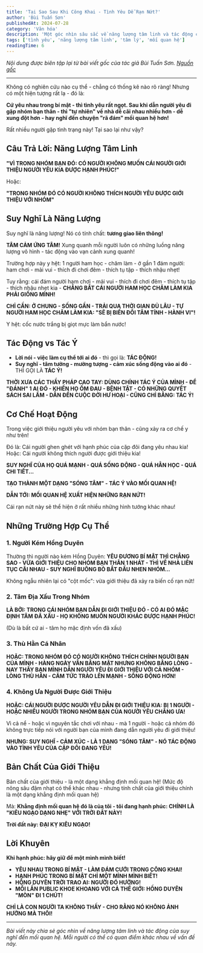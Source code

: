 ```yaml
---
title: 'Tại Sao Sau Khi Công Khai - Tình Yêu Dễ Rạn Nứt?'
author: 'Bùi Tuấn Sơn'
publishedAt: 2024-07-28
category: 'Văn hóa'
description: 'Một góc nhìn sâu sắc về năng lượng tâm linh và tác động của suy nghĩ đến mối quan hệ tình cảm khi công khai với nhóm bạn.'
tags: ['tình yêu', 'năng lượng tâm linh', 'tâm lý', 'mối quan hệ']
readingTime: 6
---
```


*Nội dung được biên tập lại từ bài viết gốc của tác giả Bùi Tuấn Sơn. [Nguồn gốc](https://www.facebook.com/tamdepcuocsongdep/posts/pfbid02UUndXguTXCqwFxg756S8RiAUcRSCfyichB5LsgCGzsTYZXhE8WmmrK337daaeQgzl)*

---

Không có nghiên cứu nào cụ thể - chẳng có thống kê nào rõ ràng! Nhưng có một hiện tượng rất lạ - đó là:

**Cứ yêu nhau trong bí mật - thì tình yêu rất ngọt. Sau khi dẫn người yêu đi gặp nhóm bạn thân - thì "tự nhiên" về nhà dễ cãi nhau nhiều hơn - dễ xung đột hơn - hay nghĩ đến chuyện "rã đám" mối quan hệ hơn!**

Rất nhiều người gặp tình trạng này! Tại sao lại như vậy?

## Câu Trả Lời: Năng Lượng Tâm Linh

**"VÌ TRONG NHÓM BẠN ĐÓ: CÓ NGƯỜI KHÔNG MUỐN CÁI NGƯỜI GIỚI THIỆU NGƯỜI YÊU KIA ĐƯỢC HẠNH PHÚC!"**

Hoặc:

**"TRONG NHÓM ĐÓ CÓ NGƯỜI KHÔNG THÍCH NGƯỜI YÊU ĐƯỢC GIỚI THIỆU VỚI NHÓM"**

## Suy Nghĩ Là Năng Lượng

Suy nghĩ là năng lượng! Nó có tính chất: **tương giao liên thông!**

**TÂM CẢM ỨNG TÂM!** Xung quanh mỗi người luôn có những luồng năng lượng vô hình - tác động vào vạn cảnh xung quanh!

Trường hợp này y hệt: 1 người ham học - chăm làm - ở gần 1 đám người: ham chơi - mải vui - thích đi chơi đêm - thích tụ tập - thích nhậu nhẹt!

Tuy rằng: cái đám người ham chơi - mải vui - thích đi chơi đêm - thích tụ tập - thích nhậu nhẹt kia - **CHẲNG BẮT CÁI NGƯỜI HAM HỌC CHĂM LÀM KIA PHẢI GIỐNG MÌNH!**

**CHỈ CẦN: Ở CHUNG - SỐNG GẦN - TRẢI QUA THỜI GIAN ĐỦ LÂU - TỰ NGƯỜI HAM HỌC CHĂM LÀM KIA: "SẼ BỊ BIẾN ĐỔI TÂM TÍNH - HÀNH VI"!**

Y hệt: cốc nước trắng bị giọt mực làm bẩn nước!

## Tác Động vs Tác Ý

- **Lời nói - việc làm cụ thể tới ai đó** - thì gọi là: **TÁC ĐỘNG!**
- **Suy nghĩ - tâm tưởng - mường tượng - cảm xúc sống động vào ai đó** - THÌ GỌI LÀ **TÁC Ý!**

**THỜI XƯA CÁC THẦY PHÁP CAO TAY: DÙNG CHÍNH TÁC Ý CỦA MÌNH - ĐỂ "ĐÁNH" 1 AI ĐÓ - KHIẾN HỌ ỐM ĐAU - BỆNH TẬT - CÓ NHỮNG QUYẾT SÁCH SAI LẦM - DẪN ĐẾN CUỘC ĐỜI HƯ HOẠI - CŨNG CHỈ BẰNG: TÁC Ý!**

## Cơ Chế Hoạt Động

Trong việc giới thiệu người yêu với nhóm bạn thân - cũng xảy ra cơ chế y như trên!

Đó là: Cái người ghen ghét với hạnh phúc của cặp đôi đang yêu nhau kia! Hoặc: Cái người không thích người được giới thiệu kia!

**SUY NGHĨ CỦA HỌ QUÁ MẠNH - QUÁ SỐNG ĐỘNG - QUÁ HẰN HỌC - QUÁ CHI TIẾT...**

**TẠO THÀNH MỘT DẠNG "SÓNG TÂM" - TÁC Ý VÀO MỐI QUAN HỆ!**

**DẪN TỚI: MỐI QUAN HỆ XUẤT HIỆN NHỮNG RẠN NỨT!**

Cái rạn nứt này sẽ thể hiện ở rất nhiều những hình tướng khác nhau!

## Những Trường Hợp Cụ Thể

### 1. Người Kém Hồng Duyên
Thường thì người nào kém Hồng Duyên: **YÊU ĐƯƠNG BÍ MẬT THÌ CHẲNG SAO - VỪA GIỚI THIỆU CHO NHÓM BẠN THÂN 1 NHÁT - THÌ VỀ NHÀ LIÊN TỤC CÃI NHAU - SUY NGHĨ BUÔNG BỎ BẮT ĐẦU NHEN NHÓM...**

Không ngẫu nhiên lại có "cột mốc": vừa giới thiệu đã xảy ra biến cố rạn nứt!

### 2. Tâm Địa Xấu Trong Nhóm
**LÀ BỞI: TRONG CÁI NHÓM BẠN DẪN ĐI GIỚI THIỆU ĐÓ - CÓ AI ĐÓ MẶC ĐỊNH TÂM ĐÃ XẤU - HỌ KHÔNG MUỐN NGƯỜI KHÁC ĐƯỢC HẠNH PHÚC!**

(Dù là bất cứ ai - tâm họ mặc định vốn đã xấu)

### 3. Thù Hằn Cá Nhân
**HOẶC: TRONG NHÓM ĐÓ CÓ NGƯỜI KHÔNG THÍCH CHÍNH NGƯỜI BẠN CỦA MÌNH - HÀNG NGÀY VẪN BẰNG MẶT NHƯNG KHÔNG BẰNG LÒNG - NAY THẤY BẠN MÌNH DẪN NGƯỜI YÊU ĐI GIỚI THIỆU VỚI CẢ NHÓM - LÒNG THÙ HẰN - CĂM TỨC TRÀO LÊN MẠNH - SỐNG ĐỘNG HƠN!**

### 4. Không Ưa Người Được Giới Thiệu
**HOẶC: CÁI NGƯỜI ĐƯỢC NGƯỜI YÊU DẪN ĐI GIỚI THIỆU KIA: BỊ 1 NGƯỜI - HOẶC NHIỀU NGƯỜI TRONG NHÓM BẠN CỦA NGƯỜI YÊU CHẲNG ƯA!**

Vì cả nể - hoặc vì nguyên tắc chơi với nhau - mà 1 người - hoặc cả nhóm đó không trực tiếp nói với người bạn của mình đang dẫn người yêu đi giới thiệu!

**NHƯNG: SUY NGHĨ - CẢM XÚC - LÀ 1 DẠNG "SÓNG TÂM" - NÓ TÁC ĐỘNG VÀO TÌNH YÊU CỦA CẶP ĐÔI ĐANG YÊU!**

## Bản Chất Của Giới Thiệu

Bản chất của giới thiệu - là một dạng khẳng định mối quan hệ! (Mức độ nông sâu đậm nhạt có thể khác nhau - nhưng tính chất của giới thiệu chính là một dạng khẳng định mối quan hệ)

Mà: **Khẳng định mối quan hệ đó là của tôi - tôi đang hạnh phúc: CHÍNH LÀ "KIÊU NGẠO DẠNG NHẸ" VỚI TRỜI ĐẤT NÀY!**

**Trời đất này: ĐẠI KỴ KIÊU NGẠO!**

## Lời Khuyên

**Khi hạnh phúc: hãy giữ để một mình mình biết!**

- **YÊU NHAU TRONG BÍ MẬT - LÀM ĐÁM CƯỚI TRONG CÔNG KHAI!**
- **HẠNH PHÚC TRONG BÍ MẬT CHỈ MỘT MÌNH MÌNH BIẾT!**
- **HỒNG DUYÊN TRỜI TRAO AI: NGƯỜI ĐÓ HƯỞNG!**
- **MỖI LẦN PUBLIC KHOE KHOANG VỚI CẢ THẾ GIỚI: HỒNG DUYÊN "MÒN" ĐI 1 CHÚT!**

**CHỈ LÀ CON NGƯỜI TA KHÔNG THẤY - CHO RẰNG NÓ KHÔNG ẢNH HƯỞNG MÀ THÔI!**

---

*Bài viết này chia sẻ góc nhìn về năng lượng tâm linh và tác động của suy nghĩ đến mối quan hệ. Mỗi người có thể có quan điểm khác nhau về vấn đề này.*

